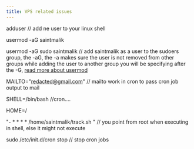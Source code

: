 ```yaml
---
title: VPS related issues
---
```


adduser // add ne user to your linux shell

usermod -aG saintmalik 

usermod -aG sudo saintmalik // add saintmalik as a user to the sudoers group, the -aG, the -a makes sure the user is not removed from other groups while adding the user to another group you will be specifying after the -G, <a href="https://linuxize.com/post/usermod-command-in-linux/">read more about usermod</a>


MAILTO="redacted@gmail.com" // mailto work in cron to pass cron job output to mail

SHELL=/bin/bash //cron....

HOME=/

"- * * * * /home/saintmalik/track.sh "  // you point from root when executing in shell, else it might not execute

sudo /etc/init.d/cron stop // stop cron jobs
